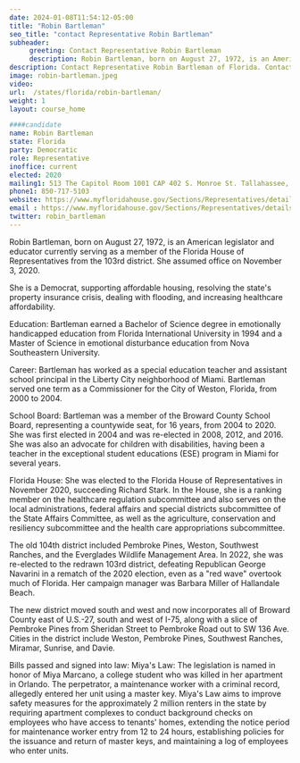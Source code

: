```yaml
---
date: 2024-01-08T11:54:12-05:00
title: "Robin Bartleman"
seo_title: "contact Representative Robin Bartleman"
subheader:
     greeting: Contact Representative Robin Bartleman
     description: Robin Bartleman, born on August 27, 1972, is an American legislator and educator currently serving as a member of the Florida House of Representatives from the 103rd district. She assumed office on November 3, 2020.
description: Contact Representative Robin Bartleman of Florida. Contact information for Robin Bartleman includes email address, phone number, and mailing address.
image: robin-bartleman.jpeg
video:
url:  /states/florida/robin-bartleman/
weight: 1
layout: course_home

####candidate
name: Robin Bartleman
state: Florida
party: Democratic
role: Representative
inoffice: current
elected: 2020
mailing1: 513 The Capitol Room 1001 CAP 402 S. Monroe St. Tallahassee, FL 32399-1300
phone1: 850-717-5103
website: https://www.myfloridahouse.gov/Sections/Representatives/details.aspx?MemberId=4793&LegislativeTermId=90/
email : https://www.myfloridahouse.gov/Sections/Representatives/details.aspx?MemberId=4793&LegislativeTermId=90/
twitter: robin_bartleman
---
```


Robin Bartleman, born on August 27, 1972, is an American legislator and educator currently serving as a member of the Florida House of Representatives from the 103rd district. She assumed office on November 3, 2020.

She is a Democrat, supporting affordable housing, resolving the state's property insurance crisis, dealing with flooding, and increasing healthcare affordability.

Education:
Bartleman earned a Bachelor of Science degree in emotionally handicapped education from Florida International University in 1994 and a Master of Science in emotional disturbance education from Nova Southeastern University.

Career:
Bartleman has worked as a special education teacher and assistant school principal in the Liberty City neighborhood of Miami. Bartleman served one term as a Commissioner for the City of Weston, Florida, from 2000 to 2004.

School Board:
Bartleman was a member of the Broward County School Board, representing a countywide seat, for 16 years, from 2004 to 2020. She was first elected in 2004 and was re-elected in 2008, 2012, and 2016. She was also an advocate for children with disabilities, having been a teacher in the exceptional student educations (ESE) program in Miami for several years.

Florida House:
She was elected to the Florida House of Representatives in November 2020, succeeding Richard Stark. In the House, she is a ranking member on the healthcare regulation subcommittee and also serves on the local administrations, federal affairs and special districts subcommittee of the State Affairs Committee, as well as the agriculture, conservation and resiliency subcommittee and the health care appropriations subcommittee.

The old 104th district included Pembroke Pines, Weston, Southwest Ranches, and the Everglades Wildlife Management Area. In 2022, she was re-elected to the redrawn 103rd district, defeating Republican George Navarini in a rematch of the 2020 election, even as a "red wave" overtook much of Florida. Her campaign manager was Barbara Miller of Hallandale Beach.

The new district moved south and west and now incorporates all of Broward County east of U.S.-27, south and west of I-75, along with a slice of Pembroke Pines from Sheridan Street to Pembroke Road out to SW 136 Ave. Cities in the district include Weston, Pembroke Pines, Southwest Ranches, Miramar, Sunrise, and Davie.

Bills passed and signed into law:
Miya's Law: The legislation is named in honor of Miya Marcano, a college student who was killed in her apartment in Orlando. The perpetrator, a maintenance worker with a criminal record, allegedly entered her unit using a master key. Miya's Law aims to improve safety measures for the approximately 2 million renters in the state by requiring apartment complexes to conduct background checks on employees who have access to tenants' homes, extending the notice period for maintenance worker entry from 12 to 24 hours, establishing policies for the issuance and return of master keys, and maintaining a log of employees who enter units.
